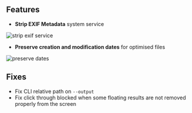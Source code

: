 ## Features

- **Strip EXIF Metadata** system service

![strip exif service](https://files.lowtechguys.com/strip-exif-service.png)

- **Preserve creation and modification dates** for optimised files

![preserve dates](https://files.lowtechguys.com/preserve-dates-setting.png)

## Fixes

- Fix CLI relative path on `--output`
- Fix click through blocked when some floating results are not removed properly from the screen
